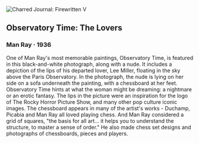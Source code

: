 <div class="artwork-of-the-day">
  <div class="container">
    <div class="img-wrapper">
      <img
        src="https://uploads1.wikiart.org/images/man-ray/bservatory-time-the-lovers-1936.jpg!Large.jpg"
        alt="Charred Journal: Firewritten V" />
    </div>
    <div class="artwork-detail">
      <div class="artwork-origin"> 
        <h2 class="artwork-name">Observatory Time: The Lovers</h2>
        <h3 class="artist">
          Man Ray
                    ·  1936
        </h3>
      </div>
      <p class="description">
        <span class="artwork-description-text ng-binding" ng-bind-html="viewModel.ArtworkOfTheDay.Description | unsafe">One of Man Ray's most memorable paintings, Observatory Time, is featured in this black-and-white photograph, along with a nude. It includes a depiction of the lips of his departed lover, Lee Miller, floating in the sky above the Paris Observatory. In the photograph, the nude is lying on her side on a sofa underneath the painting, with a chessboard at her feet. Observatory Time hints at what the woman might be dreaming: a nightmare or an erotic fantasy. The lips in the picture were an inspiration for the logo of The Rocky Horror Picture Show, and many other pop culture iconic images. The chessboard appears in many of the artist's works - Duchamp, Picabia and Man Ray all loved playing chess. And Man Ray considered a grid of squares, "the basis for all art... it helps you to understand the structure, to master a sense of order." He also made chess set designs and photographs of chessboards, pieces and players.</span>
                        <div class="text-shadow-container" ng-show="showShadow" style=""></div>
      </p>
    </div>
  </div>

</div>
